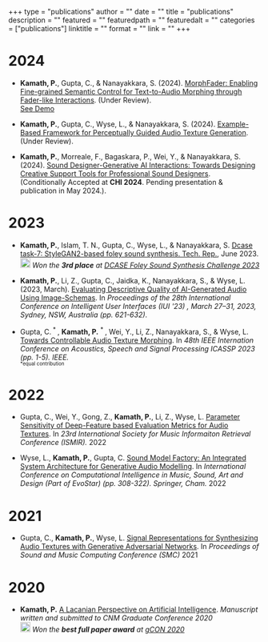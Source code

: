 +++
type = "publications"
author = ""
date = ""
title = "publications"
description = ""
featured = ""
featuredpath = ""
featuredalt = ""
categories = ["publications"]
linktitle = ""
format = ""
link = ""
+++
# 2024

* **Kamath, P.**, Gupta, C., & Nanayakkara, S. (2024). [MorphFader: Enabling Fine-grained Semantic Control for Text-to-Audio Morphing through Fader-like Interactions](). (Under Review).   
[See Demo](https://pkamath2.github.io/audio-morphing-with-text/webpage/) 

* **Kamath, P.**, Gupta, C., Wyse, L., & Nanayakkara, S. (2024). [Example-Based Framework for Perceptually Guided Audio Texture Generation](https://arxiv.org/abs/2308.11859).   
(Under Review).

* **Kamath, P.**, Morreale, F., Bagaskara, P., Wei, Y., & Nanayakkara, S. (2024). [Sound Designer-Generative AI Interactions: Towards Designing Creative
Support Tools for Professional Sound Designers]().   
(Conditionally Accepted at **CHI 2024**. Pending presentation &amp; publication in May 2024.).

# 2023

* **Kamath, P.**, Islam, T. N., Gupta, C., Wyse, L., & Nanayakkara, S. [Dcase task-7: StyleGAN2-based foley sound synthesis. Tech. Rep.](https://dcase.community/documents/challenge2023/technical_reports/DCASE2023_Kamath_6_t7.pdf), June 2023.  
<img src="/img/fontawesome/trophy-solid.svg" width=20 height=20> *Won the **3rd place** at [DCASE Foley Sound Synthesis Challenge 2023](https://dcase.community/challenge2023/task-foley-sound-synthesis-results#track-b)*

* **Kamath, P.**, Li, Z., Gupta, C., Jaidka, K., Nanayakkara, S., & Wyse, L. (2023, March). [Evaluating Descriptive Quality of AI-Generated Audio Using Image-Schemas](https://dl.acm.org/doi/abs/10.1145/3581641.3584083). In *Proceedings of the 28th International Conference on Intelligent User Interfaces (IUI '23) , March 27–31, 2023, Sydney, NSW, Australia (pp. 621-632)*.


* Gupta, C.<sup> * </sup>, **Kamath, P.** <sup> * </sup>, Wei, Y., Li, Z.,  Nanayakkara, S., & Wyse, L. [Towards Controllable Audio Texture Morphing](https://ieeexplore.ieee.org/abstract/document/10096328/).  In *48th IEEE Internation Conference on Acoustics, Speech and Signal Processing ICASSP 2023 (pp. 1-5). IEEE.*   
</i><sub><sup>*equal contribution</sup></sub>
  
# 2022  
  
* Gupta, C., Wei, Y., Gong, Z., **Kamath, P.**, Li, Z., Wyse, L. [Parameter Sensitivity of Deep-Feature based Evaluation Metrics for Audio Textures](https://archives.ismir.net/ismir2022/paper/000055.pdf). In *23rd International Society for Music Informaiton Retrieval Conference (ISMIR).* 2022

* Wyse, L., **Kamath, P.**, Gupta, C. [Sound Model Factory: An Integrated System Architecture for Generative Audio Modelling](https://link.springer.com/chapter/10.1007/978-3-031-03789-4_20). In *International Conference on Computational Intelligence in Music, Sound, Art and Design (Part of EvoStar) (pp. 308-322). Springer, Cham.* 2022

# 2021

* Gupta, C., **Kamath, P.**, Wyse, L. [Signal Representations for Synthesizing Audio Textures with Generative Adversarial Networks](https://arxiv.org/abs/2103.07390). In *Proceedings of Sound and Music Computing Conference (SMC)* 2021

# 2020

* **Kamath, P.**  [A Lacanian Perspective on Artificial Intelligence](/documents/a-lacanian-perspective-on-ai.pdf). *Manuscript written and submitted to CNM Graduate Conference 2020*  
 <img src="/img/fontawesome/trophy-solid.svg" width=20 height=20> *Won the **best full paper award** at [gCON 2020](https://gcon.one/2020/#prizes)*

